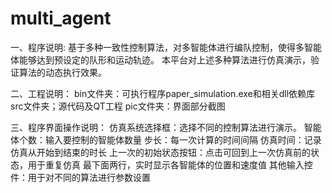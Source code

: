# multi_agent
一、程序说明:
	基于多种一致性控制算法，对多智能体进行编队控制，使得多智能体能够达到预设定的队形和运动轨迹。
	本平台对上述多种算法进行仿真演示，验证算法的动态执行效果。

二、工程说明：
	bin文件夹：可执行程序paper_simulation.exe和相关dll依赖库
	src文件夹；源代码及QT工程
	pic文件夹：界面部分截图
	
三、程序界面操作说明：
	仿真系统选择框：选择不同的控制算法进行演示。
	智能体个数：输入要控制的智能体数量
	步长：每一次计算的时间间隔
	仿真时间：记录仿真从开始到结束的时长
	上一次的初始状态按钮：点击可回到上一次仿真前的状态，用于重复仿真
	最下面两行，实时显示各智能体的位置和速度值
	其他输入控件：用于对不同的算法进行参数设置